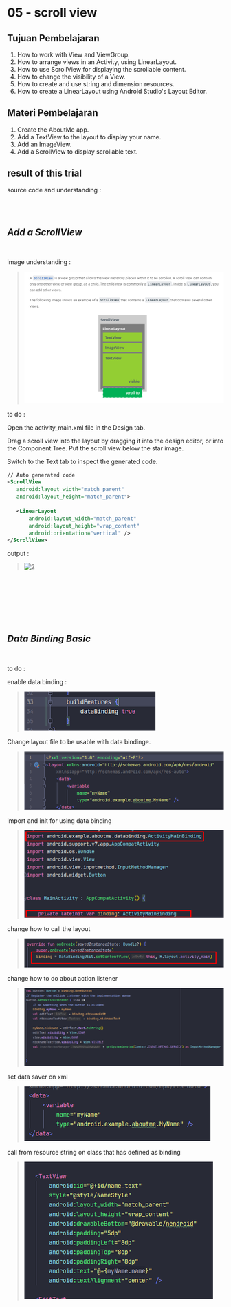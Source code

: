 # 05 - scroll view 

## Tujuan Pembelajaran

1. How to work with View and ViewGroup.
2. How to arrange views in an Activity, using LinearLayout.
3. How to use ScrollView for displaying the scrollable content.
4. How to change the visibility of a View.
5. How to create and use string and dimension resources.
6. How to create a LinearLayout using Android Studio's Layout Editor.

## Materi Pembelajaran
1. Create the AboutMe app.
2. Add a TextView to the layout to display your name.
3. Add an ImageView.
4. Add a ScrollView to display scrollable text.

## result of this trial

source code and understanding :


<br/><br/>

## *Add a ScrollView*

<br/>

image understanding :

>![2](img/penjelasan/Screenshot_1.png)

to do :

Open the activity_main.xml file in the Design tab.

Drag a scroll view into the layout by dragging it into the design editor, or into the Component Tree. Put the scroll view below the star image.

Switch to the Text tab to inspect the generated code.

```xml
// Auto generated code
<ScrollView
   android:layout_width="match_parent"
   android:layout_height="match_parent">

   <LinearLayout
       android:layout_width="match_parent"
       android:layout_height="wrap_content"
       android:orientation="vertical" />
</ScrollView>
```

output :

>![2](img/hasil/1.gif )

<br/> <br/> <br/>
<br/> <br/> <br/>

## *Data Binding Basic*

<br/>

to do :

enable data binding :

>![2](img/penjelasan/Screenshot_2.png)

Change layout file to be usable with data bindinge.

>![3](img/penjelasan/Screenshot_3.png)

import and init for using data binding

>![4](img/penjelasan/Screenshot_4.png)

change how to call the layout

>![5](img/penjelasan/Screenshot_5.png)

change how to do about action listener

>![6](img/penjelasan/Screenshot_6.png)

set data saver on xml

>![7](img/penjelasan/Screenshot_7.png)

call from resource string on class that has defined as binding

>![8](img/penjelasan/Screenshot_8.png)